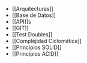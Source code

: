 - [[Arquitecturas]]
- [[Base de Datos]]
- [[API]]s
- [[GIT]]
- [[Test Doubles]]
- [[Complejidad Ciclomática]]
- [[Principios SOLID]]
- [[Principios ACID]]